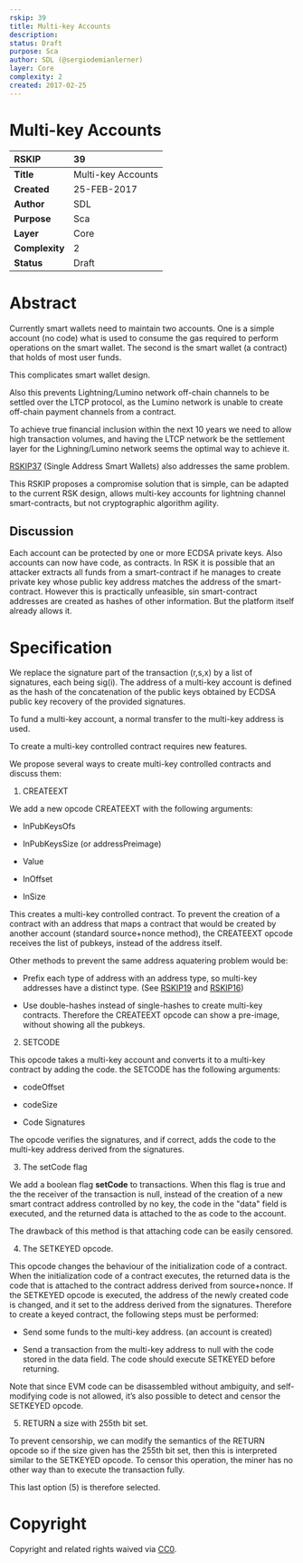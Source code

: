 ```yaml
---
rskip: 39
title: Multi-key Accounts
description: 
status: Draft
purpose: Sca
author: SDL (@sergiodemianlerner)
layer: Core
complexity: 2
created: 2017-02-25
---
```


# Multi-key Accounts

|RSKIP          |39           |
| :------------ |:-------------|
|**Title**      |Multi-key Accounts|
|**Created**    |25-FEB-2017 |
|**Author**     |SDL |
|**Purpose**    |Sca |
|**Layer**      |Core |
|**Complexity** |2 |
|**Status**     |Draft | 


# **Abstract**

Currently smart wallets need to maintain two accounts. One is a simple account (no code) what is used to consume the gas required to perform operations on the smart wallet. The second is the smart wallet (a contract) that holds of most user funds.

This complicates smart wallet design.

Also this prevents Lightning/Lumino network off-chain channels to be settled over the LTCP protocol, as the Lumino network is unable to create off-chain payment channels from a contract.

To achieve true financial inclusion within the next 10 years we need to allow high transaction volumes, and having the LTCP network be the settlement layer for the Lighning/Lumino network seems the optimal way to achieve it. 

[RSKIP37]  (Single Address Smart Wallets) also addresses the same problem. 

This RSKIP proposes a compromise solution that is simple, can be adapted to the current RSK design, allows multi-key accounts for lightning channel smart-contracts, but not cryptographic algorithm agility.

## Discussion

Each account can be protected by one or more ECDSA private keys. Also accounts can now have code, as contracts. In RSK it is possible that an attacker extracts all funds from a smart-contract if he manages to create private key whose public key address matches the address of the smart-contract. However this is practically unfeasible, sin smart-contract addresses are created as hashes of other information. But the platform itself already allows it.

# **Specification**

We replace the signature part of the transaction (r,s,x) by a list of signatures, each being sig(i). The address of a multi-key account is defined as the hash of the concatenation of the public keys obtained by ECDSA public key recovery of the provided signatures.

To fund a multi-key account, a normal transfer to the multi-key address is used.

To create a multi-key controlled contract requires new features.

We propose several ways to create multi-key controlled contracts and discuss them:

1. CREATEEXT

We add a new opcode CREATEEXT with the following arguments:

- InPubKeysOfs

- InPubKeysSize (or addressPreimage)

- Value

- InOffset

- InSize

This creates a multi-key controlled contract. To prevent the creation of a contract with an address that maps a contract that would be created by another account (standard source+nonce method), the CREATEEXT opcode receives the list of pubkeys, instead of the address itself.

Other methods to prevent the same address aquatering problem would be:

- Prefix each type of address with an address type, so multi-key addresses have a distinct type. (See [RSKIP19] and [RSKIP16])

- Use double-hashes instead of single-hashes to create multi-key contracts. Therefore the CREATEEXT opcode can show a pre-image, without showing all the pubkeys.

2. SETCODE

This opcode takes a multi-key account and converts it to a multi-key contract by adding the code. the SETCODE has the following arguments:

- codeOffset

- codeSize

- Code Signatures

The opcode verifies the signatures, and if correct, adds the code to the multi-key address  derived from the signatures.

3.  The setCode flag

We add a boolean flag **setCode** to transactions. When this flag is true and the the receiver of the transaction is null, instead of the creation of a new smart contract address controlled by no key, the code in the "data" field is executed, and the returned data is attached to the as code to the account. 

The drawback of this method is that attaching code can be easily censored.

4. The SETKEYED opcode.

This opcode changes the behaviour of the initialization code of a contract. When the initialization code of a contract executes, the returned data is the code that is attached to the contract address derived from source+nonce. If the SETKEYED opcode is executed, the address of the newly created code is changed, and it set to the address derived from the signatures. Therefore to create a keyed contract, the following steps must be performed:

- Send some funds to the multi-key address. (an account is created)

- Send a transaction from the multi-key address to null with the code stored in the data field. The code should execute SETKEYED before returning.

Note that since EVM code can be disassembled without ambiguity, and self-modifying code is not allowed, it’s also possible to detect and censor the SETKEYED opcode.

5. RETURN a size with 255th bit set.

To prevent censorship, we can modify the semantics of the RETURN opcode so if the size given has the 255th bit set, then this is interpreted similar to the SETKEYED opcode. To censor this operation, the miner has no other way than to execute the transaction fully.

This last option (5) is therefore selected.


[RSKIP16]: https://github.com/rsksmart/RSKIPs/blob/master/IPs/RSKIP16.md
[RSKIP19]: https://github.com/rsksmart/RSKIPs/blob/master/IPs/RSKIP19.md
[RSKIP37]: https://github.com/rsksmart/RSKIPs/blob/master/IPs/RSKIP37.md

# **Copyright**

Copyright and related rights waived via [CC0](https://creativecommons.org/publicdomain/zero/1.0/).
